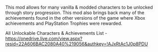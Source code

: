 This mod allows for many vanilla & modded characters to be unlocked through story progression. This mod also brings back many of the achievements found in the other versions of the game where Xbox achievements and PlayStation Trophies were rewarded.

All Unlockable Characters & Achievements List - https://onedrive.live.com/view.aspx?resid=22A606BAC2080A40%219056&authkey=!AJxRtAc1J0p8PDU

